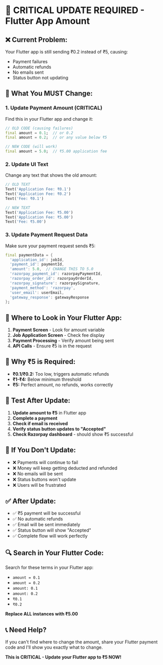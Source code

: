 # 🚨 CRITICAL UPDATE REQUIRED - Flutter App Amount

## ❌ **Current Problem:**
Your Flutter app is still sending ₹0.2 instead of ₹5, causing:
- Payment failures
- Automatic refunds
- No emails sent
- Status button not updating

## 🔧 **What You MUST Change:**

### **1. Update Payment Amount (CRITICAL)**
Find this in your Flutter app and change it:

```dart
// OLD CODE (causing failures)
final amount = 0.1;  // or 0.2
final amount = 0.2;  // or any value below ₹5

// NEW CODE (will work)
final amount = 5.0;  // ₹5.00 application fee
```

### **2. Update UI Text**
Change any text that shows the old amount:

```dart
// OLD TEXT
Text('Application Fee: ₹0.1')
Text('Application Fee: ₹0.2')
Text('Fee: ₹0.1')

// NEW TEXT
Text('Application Fee: ₹5.00')
Text('Application Fee: ₹5.00')
Text('Fee: ₹5.00')
```

### **3. Update Payment Request Data**
Make sure your payment request sends ₹5:

```dart
final paymentData = {
  'application_id': jobId,
  'payment_id': paymentId,
  'amount': 5.0,  // CHANGE THIS TO 5.0
  'razorpay_payment_id': razorpayPaymentId,
  'razorpay_order_id': razorpayOrderId,
  'razorpay_signature': razorpaySignature,
  'payment_method': 'razorpay',
  'user_email': userEmail,
  'gateway_response': gatewayResponse
};
```

## 📱 **Where to Look in Your Flutter App:**

1. **Payment Screen** - Look for amount variable
2. **Job Application Screen** - Check fee display
3. **Payment Processing** - Verify amount being sent
4. **API Calls** - Ensure ₹5 is in the request

## 🎯 **Why ₹5 is Required:**

- **₹0.1/₹0.2:** Too low, triggers automatic refunds
- **₹1-₹4:** Below minimum threshold
- **₹5:** Perfect amount, no refunds, works correctly

## 🧪 **Test After Update:**

1. **Update amount to ₹5** in Flutter app
2. **Complete a payment**
3. **Check if email is received**
4. **Verify status button updates to "Accepted"**
5. **Check Razorpay dashboard** - should show ₹5 successful

## 🚨 **If You Don't Update:**

- ❌ Payments will continue to fail
- ❌ Money will keep getting deducted and refunded
- ❌ No emails will be sent
- ❌ Status buttons won't update
- ❌ Users will be frustrated

## ✅ **After Update:**

- ✅ ₹5 payment will be successful
- ✅ No automatic refunds
- ✅ Email will be sent immediately
- ✅ Status button will show "Accepted"
- ✅ Complete flow will work perfectly

## 🔍 **Search in Your Flutter Code:**

Search for these terms in your Flutter app:
- `amount = 0.1`
- `amount = 0.2`
- `amount: 0.1`
- `amount: 0.2`
- `₹0.1`
- `₹0.2`

**Replace ALL instances with ₹5.00**

## 📞 **Need Help?**

If you can't find where to change the amount, share your Flutter payment code and I'll show you exactly what to change.

**This is CRITICAL - Update your Flutter app to ₹5 NOW!** 